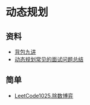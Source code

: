 # 动态规划
## 资料
- [背包九讲](docs/背包九讲.pdf)
- [动态规划常见的面试问题总结](docs/动态规划常见的面试问题总结.pdf)
## 简单
- [LeetCode1025.除数博弈](docs/LeetCode1025.除数博弈.md)